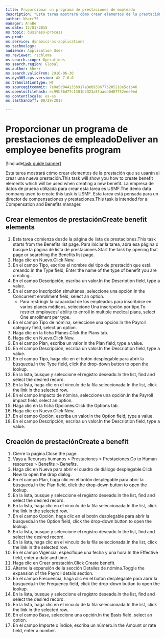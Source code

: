 ```yaml
--- 
title: Proporcionar un programa de prestaciones de empleado
description: "Esta tarea mostrará cómo crear elementos de la prestación que se usarán al crear una nueva prestación."
author: kherr75
manager: AnnBe
ms.date: 12/01/2015
ms.topic: business-process
ms.prod: 
ms.service: dynamics-ax-applications
ms.technology: 
audience: Application User
ms.reviewer: rschloma
ms.search.scope: Operations
ms.search.region: Global
ms.author: kherr
ms.search.validFrom: 2016-06-30
ms.dyn365.ops.version: AX 7.0.0
ms.translationtype: HT
ms.sourcegitcommit: 7e0a5d044133b917a3eb9386773205218e5c1b40
ms.openlocfilehash: ec99b86d77c1381b4323a5faaea0487752eee9ed
ms.contentlocale: es-es
ms.lasthandoff: 09/29/2017

---
```

# <a name="deliver-an-employee-benefits-program"></a><span data-ttu-id="db1e7-103">Proporcionar un programa de prestaciones de empleado</span><span class="sxs-lookup"><span data-stu-id="db1e7-103">Deliver an employee benefits program</span></span>

[!include[task guide banner](../../includes/task-guide-banner.md)]

<span data-ttu-id="db1e7-104">Esta tarea mostrará cómo crear elementos de la prestación que se usarán al crear una nueva prestación.</span><span class="sxs-lookup"><span data-stu-id="db1e7-104">This task will show you how to create benefit elements which will be used when creating a new benefit.</span></span> <span data-ttu-id="db1e7-105">La empresa de datos de prueba utilizada para crear esta tarea es USMF.</span><span class="sxs-lookup"><span data-stu-id="db1e7-105">The demo data company used to create this task is USMF.</span></span> <span data-ttu-id="db1e7-106">Esta tarea está pensada para un director de compensaciones y prestaciones.</span><span class="sxs-lookup"><span data-stu-id="db1e7-106">This task is intended for a Compensation and Benefits manager.</span></span>


## <a name="create-benefit-elements"></a><span data-ttu-id="db1e7-107">Crear elementos de prestación</span><span class="sxs-lookup"><span data-stu-id="db1e7-107">Create benefit elements</span></span>
1. <span data-ttu-id="db1e7-108">Esta tarea comienza desde la página de lista de prestaciones.</span><span class="sxs-lookup"><span data-stu-id="db1e7-108">This task starts from the Benefits list page.</span></span> <span data-ttu-id="db1e7-109">Para iniciar la tarea, abra esa página o busque la página de lista de prestaciones.</span><span class="sxs-lookup"><span data-stu-id="db1e7-109">Start the task by opening that page or searching the Benefits list page.</span></span>
2. <span data-ttu-id="db1e7-110">Haga clic en Nuevo.</span><span class="sxs-lookup"><span data-stu-id="db1e7-110">Click New.</span></span>
3. <span data-ttu-id="db1e7-111">En el campo Tipo, escriba el nombre del tipo de prestación que está creando.</span><span class="sxs-lookup"><span data-stu-id="db1e7-111">In the Type field, Enter the name of the type of benefit you are creating..</span></span>
4. <span data-ttu-id="db1e7-112">En el campo Descripción, escriba un valor.</span><span class="sxs-lookup"><span data-stu-id="db1e7-112">In the Description field, type a value.</span></span>
5. <span data-ttu-id="db1e7-113">En el campo Inscripción simultánea, seleccione una opción.</span><span class="sxs-lookup"><span data-stu-id="db1e7-113">In the Concurrent enrollment field, select an option.</span></span>
    * <span data-ttu-id="db1e7-114">Para restringir la capacidad de los empleados para inscribirse en varios planes médicos, seleccione Una inscripción por tipo.</span><span class="sxs-lookup"><span data-stu-id="db1e7-114">To restrict employees' ability to enroll in multiple medical plans, select One enrollment per type.</span></span>  
6. <span data-ttu-id="db1e7-115">En el campo Tipo de nómina, seleccione una opción.</span><span class="sxs-lookup"><span data-stu-id="db1e7-115">In the Payroll category field, select an option.</span></span>
7. <span data-ttu-id="db1e7-116">Haga clic en la ficha Planes.</span><span class="sxs-lookup"><span data-stu-id="db1e7-116">Click the Plans tab.</span></span>
8. <span data-ttu-id="db1e7-117">Haga clic en Nuevo.</span><span class="sxs-lookup"><span data-stu-id="db1e7-117">Click New.</span></span>
9. <span data-ttu-id="db1e7-118">En el campo Plan, escriba un valor.</span><span class="sxs-lookup"><span data-stu-id="db1e7-118">In the Plan field, type a value.</span></span>
10. <span data-ttu-id="db1e7-119">En el campo Descripción, escriba un valor.</span><span class="sxs-lookup"><span data-stu-id="db1e7-119">In the Description field, type a value.</span></span>
11. <span data-ttu-id="db1e7-120">En el campo Tipo, haga clic en el botón desplegable para abrir la búsqueda.</span><span class="sxs-lookup"><span data-stu-id="db1e7-120">In the Type field, click the drop-down button to open the lookup.</span></span>
12. <span data-ttu-id="db1e7-121">En la lista, busque y seleccione el registro deseado.</span><span class="sxs-lookup"><span data-stu-id="db1e7-121">In the list, find and select the desired record.</span></span>
13. <span data-ttu-id="db1e7-122">En la lista, haga clic en el vínculo de la fila seleccionada.</span><span class="sxs-lookup"><span data-stu-id="db1e7-122">In the list, click the link in the selected row.</span></span>
14. <span data-ttu-id="db1e7-123">En el campo Impacto de nómina, seleccione una opción.</span><span class="sxs-lookup"><span data-stu-id="db1e7-123">In the Payroll impact field, select an option.</span></span>
15. <span data-ttu-id="db1e7-124">Haga clic en la ficha Opciones.</span><span class="sxs-lookup"><span data-stu-id="db1e7-124">Click the Options tab.</span></span>
16. <span data-ttu-id="db1e7-125">Haga clic en Nuevo.</span><span class="sxs-lookup"><span data-stu-id="db1e7-125">Click New.</span></span>
17. <span data-ttu-id="db1e7-126">En el campo Opción, escriba un valor.</span><span class="sxs-lookup"><span data-stu-id="db1e7-126">In the Option field, type a value.</span></span>
18. <span data-ttu-id="db1e7-127">En el campo Descripción, escriba un valor.</span><span class="sxs-lookup"><span data-stu-id="db1e7-127">In the Description field, type a value.</span></span>

## <a name="create-a-benefit"></a><span data-ttu-id="db1e7-128">Creación de prestación</span><span class="sxs-lookup"><span data-stu-id="db1e7-128">Create a benefit</span></span>
1. <span data-ttu-id="db1e7-129">Cierre la página.</span><span class="sxs-lookup"><span data-stu-id="db1e7-129">Close the page.</span></span>
2. <span data-ttu-id="db1e7-130">Vaya a Recursos humanos > Prestaciones > Prestaciones.</span><span class="sxs-lookup"><span data-stu-id="db1e7-130">Go to Human resources > Benefits > Benefits.</span></span>
3. <span data-ttu-id="db1e7-131">Haga clic en Nueva para abrir el cuadro de diálogo desplegable.</span><span class="sxs-lookup"><span data-stu-id="db1e7-131">Click New to open the drop dialog.</span></span>
4. <span data-ttu-id="db1e7-132">En el campo Plan, haga clic en el botón desplegable para abrir la búsqueda.</span><span class="sxs-lookup"><span data-stu-id="db1e7-132">In the Plan field, click the drop-down button to open the lookup.</span></span>
5. <span data-ttu-id="db1e7-133">En la lista, busque y seleccione el registro deseado.</span><span class="sxs-lookup"><span data-stu-id="db1e7-133">In the list, find and select the desired record.</span></span>
6. <span data-ttu-id="db1e7-134">En la lista, haga clic en el vínculo de la fila seleccionada.</span><span class="sxs-lookup"><span data-stu-id="db1e7-134">In the list, click the link in the selected row.</span></span>
7. <span data-ttu-id="db1e7-135">En el campo Opción, haga clic en el botón desplegable para abrir la búsqueda.</span><span class="sxs-lookup"><span data-stu-id="db1e7-135">In the Option field, click the drop-down button to open the lookup.</span></span>
8. <span data-ttu-id="db1e7-136">En la lista, busque y seleccione el registro deseado.</span><span class="sxs-lookup"><span data-stu-id="db1e7-136">In the list, find and select the desired record.</span></span>
9. <span data-ttu-id="db1e7-137">En la lista, haga clic en el vínculo de la fila seleccionada.</span><span class="sxs-lookup"><span data-stu-id="db1e7-137">In the list, click the link in the selected row.</span></span>
10. <span data-ttu-id="db1e7-138">En el campo Vigencia, especifique una fecha y una hora.</span><span class="sxs-lookup"><span data-stu-id="db1e7-138">In the Effective field, enter a date and time.</span></span>
11. <span data-ttu-id="db1e7-139">Haga clic en Crear prestación.</span><span class="sxs-lookup"><span data-stu-id="db1e7-139">Click Create benefit.</span></span>
12. <span data-ttu-id="db1e7-140">Alterne la expansión de la sección Detalles de nómina.</span><span class="sxs-lookup"><span data-stu-id="db1e7-140">Toggle the expansion of the Payroll details section.</span></span>
13. <span data-ttu-id="db1e7-141">En el campo Frecuencia, haga clic en el botón desplegable para abrir la búsqueda.</span><span class="sxs-lookup"><span data-stu-id="db1e7-141">In the Frequency field, click the drop-down button to open the lookup.</span></span>
14. <span data-ttu-id="db1e7-142">En la lista, busque y seleccione el registro deseado.</span><span class="sxs-lookup"><span data-stu-id="db1e7-142">In the list, find and select the desired record.</span></span>
15. <span data-ttu-id="db1e7-143">En la lista, haga clic en el vínculo de la fila seleccionada.</span><span class="sxs-lookup"><span data-stu-id="db1e7-143">In the list, click the link in the selected row.</span></span>
16. <span data-ttu-id="db1e7-144">En el campo Base, seleccione una opción.</span><span class="sxs-lookup"><span data-stu-id="db1e7-144">In the Basis field, select an option.</span></span>
17. <span data-ttu-id="db1e7-145">En el campo Importe o índice, escriba un número.</span><span class="sxs-lookup"><span data-stu-id="db1e7-145">In the Amount or rate field, enter a number.</span></span>


